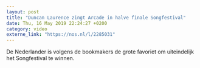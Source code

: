 ```yaml
---
layout: post
title: "Duncan Laurence zingt Arcade in halve finale Songfestival"
date: Thu, 16 May 2019 22:24:27 +0200
category: video
externe_link: "https://nos.nl/l/2285031"
---
```


De Nederlander is volgens de bookmakers de grote favoriet om uiteindelijk het Songfestival te winnen.
